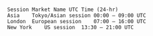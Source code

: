 ``` this is incorporated within @config.py

Session Market Name UTC Time (24-hr)
Asia    Tokyo/Asian session 00:00 – 09:00 UTC
London  European session    07:00 – 16:00 UTC
New York    US session  13:30 – 21:00 UTC